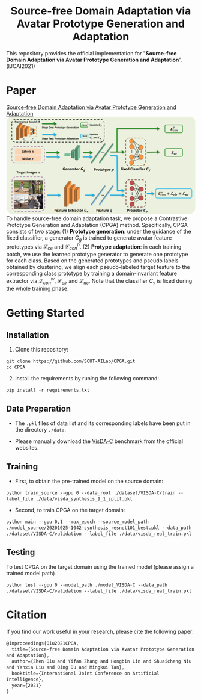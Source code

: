 # <center>Source-free Domain Adaptation via Avatar Prototype Generation and Adaptation</center>
This repository provides the official implementation for "**Source-free Domain Adaptation via Avatar Prototype Generation and Adaptation**". (IJCAI2021)

# Paper
[Source-free Domain Adaptation via Avatar Prototype Generation and Adaptation](...)
![CPGA](./results/archi.png "An overview of CPGA")
To handle source-free domain adaptation task, we propose a Contrastive Prototype Generation and Adaptation (CPGA) method. Specifically, CPGA consists of two stage: (1) **Prototype generation**: under the guidance of the fixed classifier, a generator $G_{g}$ is trained to generate avatar feature prototypes via $\mathcal{L}_{ce}$ and $\mathcal{L}_{con}^{p}$. (2) **Protype adaptation**: in each training batch, we use the learned prototype generator to generate one prototype for each class. Based on the generated prototypes and pseudo labels obtained by clustering, we align each pseudo-labeled target feature to the corresponding class prototype by training a domain-invariant feature extractor via $\mathcal{L}_{con}^{w}$, $\mathcal{L}_{elr}$ and $\mathcal{L}_{nc}$. Note that the classifier $C_{y}$ is fixed during the whole training phase.

# Getting Started
## Installation
1. Clone this repository:
```
git clone https://github.com/SCUT-AILab/CPGA.git
cd CPGA
```

2. Install the requirements by runing the following command:
```
pip install -r requirements.txt
```

## Data Preparation
- The `.pkl` files of data list and its corresponding labels have been put in the directory `./data`.

<!-- - Download the Pneumonia and COVID-19 dataset and put the data in this repo.
    - Link: [datasets](https://drive.google.com/open?id=1FcXIYJBtfvc1dN54R4cad9cuKVzS8WOb) -->
- Please manually download the [VisDA-C](https://github.com/VisionLearningGroup/taskcv-2017-public/tree/master/classification) benchmark from the official websites.

## Training
- First, to obtain the pre-trained model on the source domain:
```
python train_source --gpu 0 --data_root ./dataset/VISDA-C/train --label_file ./data/visda_synthesis_9_1_split.pkl
```

- Second, to train CPGA on the target domain:
```
python main --gpu 0,1 --max_epoch --source_model_path ./model_source/20201025-1042-synthesis_resnet101_best.pkl --data_path ./dataset/VISDA-C/validation --label_file ./data/visda_real_train.pkl
```


## Testing 
To test CPGA on the target domain using the trained model (please assign a trained model path)
```
python test --gpu 0 --model_path ./model_VISDA-C --data_path ./dataset/VISDA-C/validation --label_file ./data/visda_real_train.pkl
```
<!-- 提供模型 -->

# Citation
If you find our work useful in your research, please cite the following paper:
```
@inproceedings{Qiu2021CPGA,
  title={Source-free Domain Adaptation via Avatar Prototype Generation and Adaptation},
  author={Zhen Qiu and Yifan Zhang and Hongbin Lin and Shuaicheng Niu and Yanxia Liu and Qing Du and Mingkui Tan},
  booktitle={International Joint Conference on Artificial Intelligence},
  year={2021}
}
```
